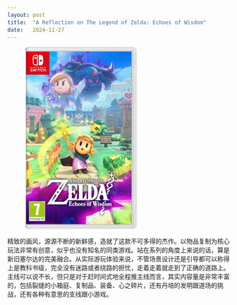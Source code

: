 ```yaml
---
layout: post
title:  "A Reflection on The Legend of Zelda: Echoes of Wisdom"
date:   2024-11-27
---
```

<figure><img src="/assets/img/20241127-1.jpg" width="60%" /></figure>

精致的画风，源源不断的新鲜感，造就了这款不可多得的杰作。以物品复制为核心玩法非常有创意，似乎也没有知名的同类游戏。站在系列的角度上来说的话，算是新旧塞尔达的完美融合。从实际游玩体验来说，不管场景设计还是引导都可以称得上是教科书级，完全没有迷路或者绕路的担忧，走着走着就走到了正确的道路上。主线可以说不长，但只是对于赶时间式地全程推主线而言，其实内容量是非常丰富的，包括裂缝的小箱庭、复制品、装备、心之碎片，还有丹培的发明跟道场的挑战，还有各种有意思的支线跟小游戏。

